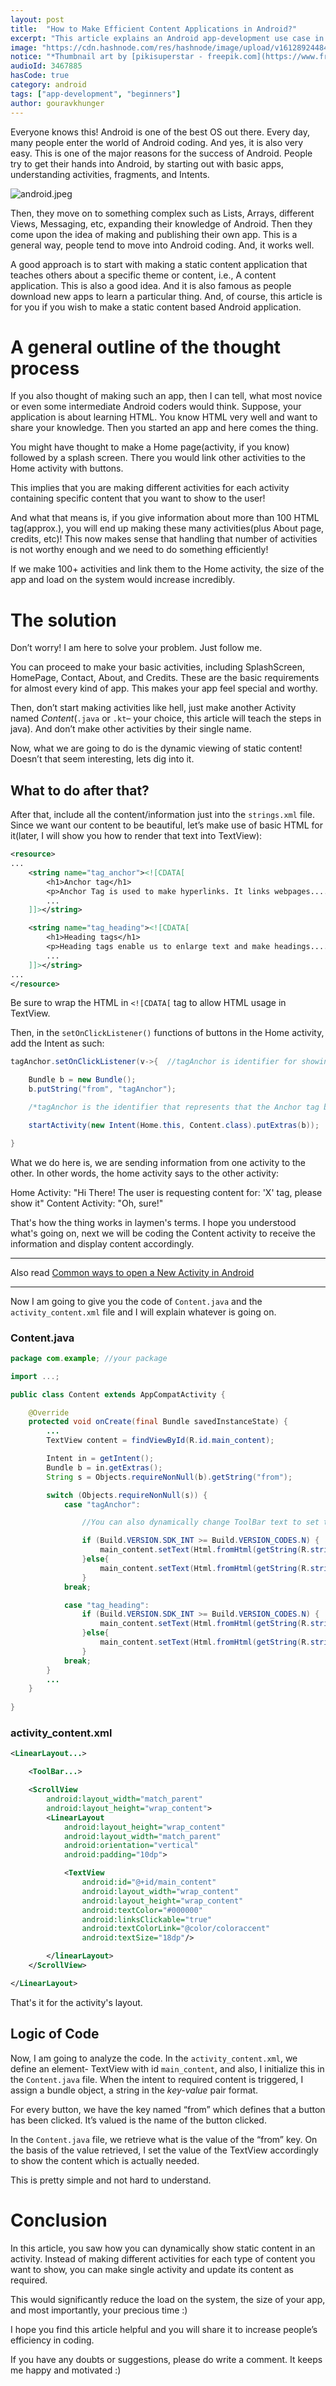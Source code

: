 ```yaml
---
layout: post
title:  "How to Make Efficient Content Applications in Android?"
excerpt: "This article explains an Android app-development use case in which an efficient approach could be used to deliver better results."
image: "https://cdn.hashnode.com/res/hashnode/image/upload/v1612892448407/fOCn_s9fg.jpeg"
notice: "*Thumbnail art by [pikisuperstar - freepik.com](https://www.freepik.com/vectors/technology)*"
audioId: 3467885
hasCode: true
category: android
tags: ["app-development", "beginners"]
author: gouravkhunger
---
```


Everyone knows this! Android is one of the best OS out there. Every day, many people enter the world of Android coding. And yes, it is also very easy. This is one of the major reasons for the success of Android. People try to get their hands into Android, by starting out with basic apps, understanding activities, fragments, and Intents.


![android.jpeg](https://cdn.hashnode.com/res/hashnode/image/upload/v1612890480557/QhWgrxWHd.jpeg)

Then, they move on to something complex such as Lists, Arrays, different Views, Messaging, etc, expanding their knowledge of Android. Then they come upon the idea of making and publishing their own app. This is a general way, people tend to move into Android coding. And, it works well.

A good approach is to start with making a static content application that teaches others about a specific theme or content, i.e., A content application. This is also a good idea. And it is also famous as people download new apps to learn a particular thing. And, of course, this article is for you if you wish to make a static content based Android application.

# A general outline of the thought process

If you also thought of making such an app, then I can tell, what most novice or even some intermediate Android coders would think. Suppose, your application is about learning HTML. You know HTML very well and want to share your knowledge. Then you started an app and here comes the thing.

You might have thought to make a Home page(activity, if you know) followed by a splash screen. There you would link other activities to the Home activity with buttons. 

This implies that you are making different activities for each activity containing specific content that you want to show to the user! 

And what that means is, if you give information about more than 100 HTML tag(approx.), you will end up making these many activities(plus About page, credits, etc)! This now makes sense that handling that number of activities is not worthy enough and we need to do something efficiently!

If we make 100+ activities and link them to the Home activity, the size of the app and load on the system would increase incredibly.

# The solution

Don’t worry! I am here to solve your problem. Just follow me.

You can proceed to make your basic activities, including SplashScreen, HomePage, Contact, About, and Credits. These are the basic requirements for almost every kind of app. This makes your app feel special and worthy.

Then, don’t start making activities like hell, just make another Activity named *Content*(`.java` or `.kt`– your choice, this article will teach the steps in java). And don’t make other activities by their single name.

Now, what we are going to do is the dynamic viewing of static content! Doesn’t that seem interesting, lets dig into it.

## What to do after that?

After that, include all the content/information just into the `strings.xml` file. Since we want our content to be beautiful, let’s make use of basic HTML for it(later, I will show you how to render that text into TextView):

```xml
<resource>
...
    <string name="tag_anchor"><![CDATA[
        <h1>Anchor tag</h1>
        <p>Anchor Tag is used to make hyperlinks. It links webpages.....</p>
        ...
    ]]></string>

    <string name="tag_heading"><![CDATA[
        <h1>Heading tags</h1>
        <p>Heading tags enable us to enlarge text and make headings.....</p>
        ...
    ]]></string>
...
</resource>
```

Be sure to wrap the HTML in `<![CDATA[` tag to allow HTML usage in TextView.

Then, in the `setOnClickListener()` functions of buttons in the Home activity, add the Intent as such:

```java
tagAnchor.setOnClickListener(v->{  //tagAnchor is identifier for showing info about anchor tag.

    Bundle b = new Bundle();
    b.putString("from", "tagAnchor");

    /*tagAnchor is the identifier that represents that the Anchor tag button is pressed*/

    startActivity(new Intent(Home.this, Content.class).putExtras(b));

}
```

What we do here is, we are sending information from one activity to the other. In other words, the home activity says to the other activity:

Home Activity: "Hi There! The user is requesting content for: 'X' tag, please show it"
Content Activity: "Oh, sure!"

That's how the thing works in laymen's terms. I hope you understood what's going on, next we will be coding the Content activity to receive the information and display content accordingly.

----

Also read [Common ways to open a New Activity in Android](/ways-to-open-a-new-activity-in-an-android-app)

----

Now I am going to give you the code of `Content.java` and the `activity_content.xml` file and I will explain whatever is going on.

### Content.java

```java
package com.example; //your package

import ...;

public class Content extends AppCompatActivity {

    @Override
    protected void onCreate(final Bundle savedInstanceState) {
        ...
        TextView content = findViewById(R.id.main_content);

        Intent in = getIntent();
        Bundle b = in.getExtras();
        String s = Objects.requireNonNull(b).getString("from");

        switch (Objects.requireNonNull(s)) {
            case "tagAnchor":

                //You can also dynamically change ToolBar text to set title of the page here.

                if (Build.VERSION.SDK_INT >= Build.VERSION_CODES.N) {
                    main_content.setText(Html.fromHtml(getString(R.string.tagAnchor), Html.FROM_HTML_MODE_COMPACT));
                }else{
                    main_content.setText(Html.fromHtml(getString(R.string.tagAnchor)));
                }
            break;

            case "tag_heading":
                if (Build.VERSION.SDK_INT >= Build.VERSION_CODES.N) {
                    main_content.setText(Html.fromHtml(getString(R.string.tag_heading), Html.FROM_HTML_MODE_COMPACT));
                }else{
                    main_content.setText(Html.fromHtml(getString(R.string.tag_heading)));
                }
            break;
        }
        ...
    }
    
}
```

### activity_content.xml

```xml
<LinearLayout...>

    <ToolBar...>

    <ScrollView
        android:layout_width="match_parent"
        android:layout_height="wrap_content">
        <LinearLayout
            android:layout_height="wrap_content"
            android:layout_width="match_parent"
            android:orientation="vertical"
            android:padding="10dp">

            <TextView
                android:id="@+id/main_content"
                android:layout_width="wrap_content"
                android:layout_height="wrap_content"
                android:textColor="#000000"
                android:linksClickable="true"
                android:textColorLink="@color/coloraccent"
                android:textSize="18dp"/>

        </linearLayout>
    </ScrollView>

</LinearLayout>
```

That's it for the activity's layout.

## Logic of Code

Now, I am going to analyze the code. In the `activity_content.xml`, we define an element- TextView with id `main_content`, and also, I initialize this in the `Content.java` file. When the intent to required content is triggered, I assign a bundle object, a string in the *key-value* pair format. 

For every button, we have the key named “from” which defines that a button has been clicked. It’s valued is the name of the button clicked.

In the `Content.java` file, we retrieve what is the value of the “from” key. On the basis of the value retrieved, I set the value of the TextView accordingly to show the content which is actually needed.

This is pretty simple and not hard to understand.

# Conclusion

In this article, you saw how you can dynamically show static content in an activity. Instead of making different activities for each type of content you want to show, you can make single activity and update its content as required.

This would significantly reduce the load on the system, the size of your app, and most importantly, your precious time :)

I hope you find this article helpful and you will share it to increase people’s efficiency in coding.

If you have any doubts or suggestions, please do write a comment. It keeps me happy and motivated :)